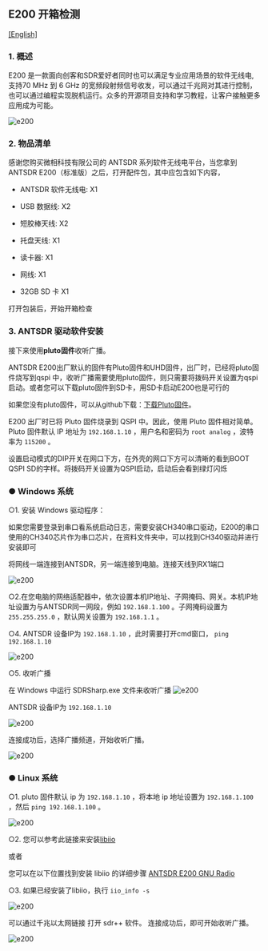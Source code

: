 ## E200 开箱检测

[[English]](../../../../device_and_usage_manual/ANTSDR_E_Series_Module/ANTSDR_E200_Reference_Manual/AntsdrE200_Unpacking_examination.html)

### 1. 概述

E200 是一款面向创客和SDR爱好者同时也可以满足专业应用场景的软件无线电,支持70 MHz 到 6 GHz 的宽频段射频信号收发，可以通过千兆网对其进行控制，也可以通过编程实现脱机运行。众多的开源项目支持和学习教程，让客户接触更多应用成为可能。

![e200](./ANTSDR_E200_Reference_Manual.assets/e200.png)

### 2. 物品清单

感谢您购买微相科技有限公司的 ANTSDR 系列软件无线电平台，当您拿到ANTSDR E200（标准版）之后，打开配件包，其中应包含如下内容，

- ANTSDR 软件无线电: X1

- USB 数据线: X2 

- 短胶棒天线: X2

- 托盘天线: X1

- 读卡器: X1

- 网线: X1

- 32GB SD 卡 X1

打开包装后，开始开箱检查

### 3. ANTSDR 驱动软件安装

接下来使用**pluto固件**收听广播。

ANTSDR E200出厂默认的固件有Pluto固件和UHD固件，出厂时，已经将pluto固件烧写到qspi 中，收听广播需要使用pluto固件，则只需要将拨码开关设置为qspi启动。或者您可以下载pluto固件到SD卡，用SD卡启动E200也是可行的

如果您没有pluto固件，可以从github下载：[下载Pluto固件](https://github.com/MicroPhase/antsdr-fw-patch/releases)。

E200 出厂时已将 Pluto 固件烧录到 QSPI 中。因此，使用 Pluto 固件相对简单。Pluto 固件默认 IP 地址为 `192.168.1.10` ，用户名和密码为 `root analog` ，波特率为 `115200` 。

设置启动模式的DIP开关在网口下方，在外壳的网口下方可以清晰的看到BOOT QSPI SD的字样。将拨码开关设置为QSPI启动，启动后会看到绿灯闪烁

### ● Windows 系统

○1. 安装 Windows 驱动程序： 

如果您需要登录到串口看系统启动日志，需要安装CH340串口驱动，E200的串口使用的CH340芯片作为串口芯片，在资料文件夹中，可以找到CH340驱动并进行安装即可

将网线一端连接到ANTSDR，另一端连接到电脑。连接天线到RX1端口

![e200](./ANTSDR_E200_Reference_Manual.assets/E200_connect_.png)

○2.在您电脑的网络适配器中，依次设置本机IP地址、子网掩码、网关。本机IP地址设置为与ANTSDR同一网段，例如 `192.168.1.100` 。子网掩码设置为 `255.255.255.0` ，默认网关设置为 `192.168.1.1` 。

○4. ANTSDR 设备IP为 `192.168.1.10` ，此时需要打开cmd窗口， `ping 192.168.1.10`

![e200](./ANTSDR_E200_Reference_Manual.assets/ping192168110.png)


○5. 收听广播

在 Windows 中运行 SDRSharp.exe 文件来收听广播
![e200](./ANTSDR_E200_Reference_Manual.assets/sdrsharp.png)

ANTSDR 设备IP为 `192.168.1.10 `

![e200](./ANTSDR_E200_Reference_Manual.assets/sdrsharp_connect.png)

连接成功后，选择广播频道，开始收听广播。

![e200](./ANTSDR_E200_Reference_Manual.assets/sdrsharp_fm_plutosdr.png)

### ● Linux 系统

○1. pluto 固件默认 ip 为 `192.168.1.10` ，将本地 ip 地址设置为  `192.168.1.100 ` ，然后  `ping 192.168.1.100` 。

![e200](./ANTSDR_E200_Reference_Manual.assets/linux_ping192.168.1.10.png)

○2. 您可以参考此链接来安装[libiio](https://wiki.analog.com/resources/eval/user-guides/ad-fmcdaq2-ebz/software/linux/applications/libiio#:~:text=Libiio%20is%20a%20library%20that%20has%20been%20developed,of%20software%20interfacing%20Linux%20Industrial%20I%2FO%20%28IIO%29%20devices.)

或者

您可以在以下位置找到安装 libiio 的详细步骤 [ANTSDR E200 GNU Radio](./AntsdrE200_gnurdio_cn.md)


○3. 如果已经安装了libiio，执行 `iio_info -s`

![e200](./ANTSDR_E200_Reference_Manual.assets/linux_iio_info_s.png)


可以通过千兆以太网链接
打开 sdr++ 软件。
连接成功后，即可开始收听广播。

![e200](./ANTSDR_E200_Reference_Manual.assets/linux_sdr++.png)
